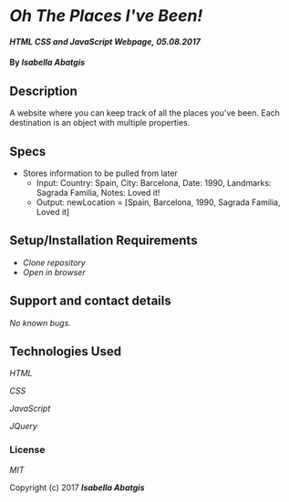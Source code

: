 # _Oh The Places I've Been!_

#### _HTML CSS and JavaScript Webpage,_ _05.08.2017_

#### By _**Isabella Abatgis**_

## Description

A website where you can keep track of all the places you've been. Each destination is an object with multiple properties.

## Specs

- Stores information to be pulled from later
  - Input: Country: Spain, City: Barcelona, Date: 1990, Landmarks: Sagrada Familia, Notes: Loved it!
  - Output: newLocation = [Spain, Barcelona, 1990, Sagrada Familia, Loved it]


## Setup/Installation Requirements

* _Clone repository_
* _Open in browser_

## Support and contact details

_No known bugs._

## Technologies Used

_HTML_

_CSS_

_JavaScript_

_JQuery_

### License

*MIT*

Copyright (c) 2017 **_Isabella Abatgis_**
